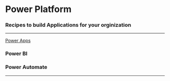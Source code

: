 # Power Platform

### Recipes to build Applications for your orginization

--------------------------
                                 
  [Power Apps](https://github.com/t0642k8/PowerPlatform/tree/master/PowerApps)
  
  

### Power BI


### Power Automate




----
